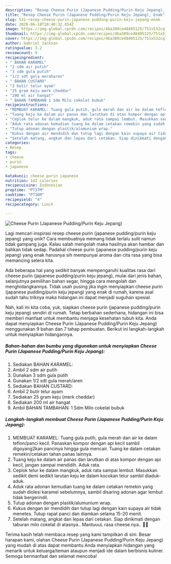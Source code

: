 ```yaml
---
description: "Resep Cheese Purin (Japanese Pudding/Purin Keju Jepang), Enak"
title: "Resep Cheese Purin (Japanese Pudding/Purin Keju Jepang), Enak"
slug: 531-resep-cheese-purin-japanese-pudding-purin-keju-jepang-enak
date: 2020-06-18T10:40:32.854Z
image: https://img-global.cpcdn.com/recipes/4ba389ce48405125/751x532cq70/cheese-purin-japanese-puddingpurin-keju-jepang-foto-resep-utama.jpg
thumbnail: https://img-global.cpcdn.com/recipes/4ba389ce48405125/751x532cq70/cheese-purin-japanese-puddingpurin-keju-jepang-foto-resep-utama.jpg
cover: https://img-global.cpcdn.com/recipes/4ba389ce48405125/751x532cq70/cheese-purin-japanese-puddingpurin-keju-jepang-foto-resep-utama.jpg
author: Gabriel Jackson
ratingvalue: 3.2
reviewcount: 9
recipeingredient:
- " BAHAN KARAMEL"
- "2 sdm air putih"
- "3 sdm gula putih"
- "1/2 sdt gula meraharen"
- " BAHAN CUSTARD"
- "2 butir telur ayam"
- "25 gram keju merk cheddar"
- "200 ml air hangat"
- " BAHAN TAMBAHAN 1 Sdm Milo cokelat bubuk"
recipeinstructions:
- "MEMBUAT KARAMEL: Tuang gula putih, gula merah dan air ke dalam teflon/panci kecil. Panaskan kompor dengan api kecil sambil digoyang2kan pancinya hingga gula mencair. Tuang ke dalam cetakan remekin/cetakan tahan panas lainnya."
- "Tuang keju ke dalam air panas dan larutkan di atas kompor dengan api kecil, jangan sampai mendidih. Aduk rata."
- "Ceplok telur ke dalam mangkuk, aduk rata sampai lembut. Masukkan sedikit demi sedikit larutan keju ke dalam kocokan telur sambil diaduk-aduk."
- "Aduk rata adonan kemudian tuang ke dalam cetakan remekin yang sudah diolesi karamel sebelumnya, sambil disaring adonan agar lembut tidak bergerindil."
- "Tutup adonan dengan plastik/alumunium wrap."
- "Kukus dengan air mendidih dan tutup lagi dengan kain supaya air tidak menetes. Tutup rapat panci dan diamkan selama 15-20 menit."
- "Setelah matang, angkat dan lepas dari cetakan. Siap dinikmati dengan taburan milo cokelat di atasnya.. MantuuuL rasa cheese.nya.. 💛💛"
categories:
- Resep
tags:
- cheese
- purin
- japanese

katakunci: cheese purin japanese 
nutrition: 142 calories
recipecuisine: Indonesian
preptime: "PT37M"
cooktime: "PT36M"
recipeyield: "4"
recipecategory: Lunch

---
```



![Cheese Purin (Japanese Pudding/Purin Keju Jepang)](https://img-global.cpcdn.com/recipes/4ba389ce48405125/751x532cq70/cheese-purin-japanese-puddingpurin-keju-jepang-foto-resep-utama.jpg)

Lagi mencari inspirasi resep cheese purin (japanese pudding/purin keju jepang) yang unik? Cara membuatnya memang tidak terlalu sulit namun tidak gampang juga. Kalau salah mengolah maka hasilnya akan hambar dan bahkan tidak sedap. Padahal cheese purin (japanese pudding/purin keju jepang) yang enak harusnya sih mempunyai aroma dan cita rasa yang bisa memancing selera kita.

Ada beberapa hal yang sedikit banyak mempengaruhi kualitas rasa dari cheese purin (japanese pudding/purin keju jepang), mulai dari jenis bahan, selanjutnya pemilihan bahan segar, hingga cara mengolah dan menghidangkannya. Tidak usah pusing jika ingin menyiapkan cheese purin (japanese pudding/purin keju jepang) yang enak di rumah, karena asal sudah tahu triknya maka hidangan ini dapat menjadi suguhan spesial.




Nah, kali ini kita coba, yuk, siapkan cheese purin (japanese pudding/purin keju jepang) sendiri di rumah. Tetap berbahan sederhana, hidangan ini bisa memberi manfaat untuk membantu menjaga kesehatan tubuh kita. Anda dapat menyiapkan Cheese Purin (Japanese Pudding/Purin Keju Jepang) menggunakan 9 bahan dan 7 tahap pembuatan. Berikut ini langkah-langkah untuk menyiapkan hidangannya.

<!--inarticleads1-->

##### Bahan-bahan dan bumbu yang digunakan untuk menyiapkan Cheese Purin (Japanese Pudding/Purin Keju Jepang):

1. Sediakan  BAHAN KARAMEL:
1. Ambil 2 sdm air putih
1. Gunakan 3 sdm gula putih
1. Gunakan 1/2 sdt gula merah/aren
1. Sediakan  BAHAN CUSTARD:
1. Ambil 2 butir telur ayam
1. Sediakan 25 gram keju (merk cheddar)
1. Sediakan 200 ml air hangat
1. Ambil  BAHAN TAMBAHAN: 1 Sdm Milo cokelat bubuk




<!--inarticleads2-->

##### Langkah-langkah membuat Cheese Purin (Japanese Pudding/Purin Keju Jepang):

1. MEMBUAT KARAMEL: Tuang gula putih, gula merah dan air ke dalam teflon/panci kecil. Panaskan kompor dengan api kecil sambil digoyang2kan pancinya hingga gula mencair. Tuang ke dalam cetakan remekin/cetakan tahan panas lainnya.
1. Tuang keju ke dalam air panas dan larutkan di atas kompor dengan api kecil, jangan sampai mendidih. Aduk rata.
1. Ceplok telur ke dalam mangkuk, aduk rata sampai lembut. Masukkan sedikit demi sedikit larutan keju ke dalam kocokan telur sambil diaduk-aduk.
1. Aduk rata adonan kemudian tuang ke dalam cetakan remekin yang sudah diolesi karamel sebelumnya, sambil disaring adonan agar lembut tidak bergerindil.
1. Tutup adonan dengan plastik/alumunium wrap.
1. Kukus dengan air mendidih dan tutup lagi dengan kain supaya air tidak menetes. Tutup rapat panci dan diamkan selama 15-20 menit.
1. Setelah matang, angkat dan lepas dari cetakan. Siap dinikmati dengan taburan milo cokelat di atasnya.. MantuuuL rasa cheese.nya.. 💛💛




Terima kasih telah membaca resep yang kami tampilkan di sini. Besar harapan kami, olahan Cheese Purin (Japanese Pudding/Purin Keju Jepang) yang mudah di atas dapat membantu Anda menyiapkan hidangan yang menarik untuk keluarga/teman ataupun menjadi ide dalam berbisnis kuliner. Semoga bermanfaat dan selamat mencoba!
